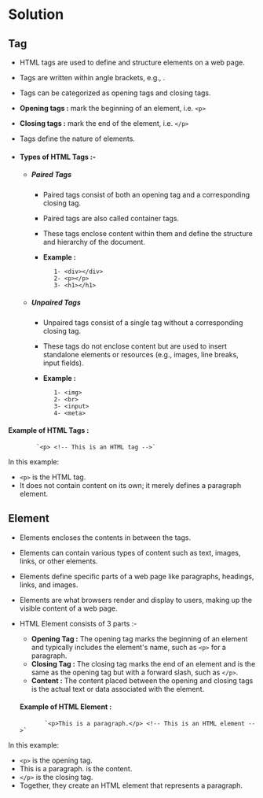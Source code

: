 # Solution

## Tag
- HTML tags are used to define and structure elements on a web page.
- Tags are written within angle brackets, e.g., <tagname>.
- Tags can be categorized as opening tags and closing tags.
- **Opening tags :** mark the beginning of an element, i.e. `<p>`
- **Closing tags :** mark the end of the element, i.e. `</p>`
- Tags define the nature of elements.

 - #### Types of HTML Tags :-
      
      - ##### Paired Tags
          - Paired tags consist of both an opening tag and a corresponding closing tag. 
          - Paired tags are also called container tags.
          - These tags enclose content within them and define the structure and hierarchy of the  document.
          - **Example :**

                   1- <div></div>
                   2- <p></p>
                   3- <h1></h1>
                   
      - ##### Unpaired Tags
          - Unpaired tags consist of a single tag without a corresponding closing tag. 
          - These tags do not enclose content but are used to insert standalone elements or resources (e.g., images, line breaks, input fields).
          - **Example :**
           
                   1- <img>
                   2- <br>
                   3- <input>
                   4- <meta>

 #### Example of HTML Tags :

            `<p> <!-- This is an HTML tag -->`        


In this example:
- `<p>` is the HTML tag.
- It does not contain content on its own; it merely defines a paragraph element.                 



## Element
- Elements encloses the contents in between the tags.
- Elements can contain various types of content such as text, images, links, or other elements.
- Elements define specific parts of a web page like paragraphs, headings, links, and images.
- Elements are what browsers render and display to users, making up the visible content of a web page.
- HTML Element consists of 3 parts :-
   - **Opening Tag :** The opening tag marks the beginning of an element and typically includes the element's name, such as `<p>` for a paragraph.
   - **Closing Tag :** The closing tag marks the end of an element and is the same as the opening tag but with a forward slash, such as `</p>`.
   - **Content :** The content placed between the opening and closing tags is the actual text or data associated with the element.

   
  #### Example of HTML Element :
   
             `<p>This is a paragraph.</p> <!-- This is an HTML element -->`


In this example:
- `<p>` is the opening tag.
- This is a paragraph. is the content.
- `</p>` is the closing tag.
- Together, they create an HTML element that represents a paragraph.           

